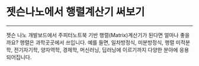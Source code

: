 # 젯슨나노에서 행렬계산기 써보기
***
젯슨 나노 개발보드에서 주피터노트북 기반 행렬(Matrix)계산기가 된다면 얼마나 좋을까요? 행렬은 과학곳곳에서 쓰입니다. 예를 들면, 일차방정식, 미분방정식, 행렬 미적분학, 전기자기학, 양자역학, 경제학, 머신러닝, 딥러닝에 이르기까지 다양한 분야에 응용되어집니다. 

